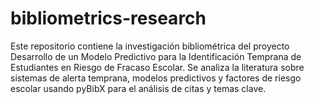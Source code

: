 # bibliometrics-research
Este repositorio contiene la investigación bibliométrica del proyecto Desarrollo de un Modelo Predictivo para la Identificación Temprana de Estudiantes en Riesgo de Fracaso Escolar. Se analiza la literatura sobre sistemas de alerta temprana, modelos predictivos y factores de riesgo escolar usando pyBibX para el análisis de citas y temas clave.
